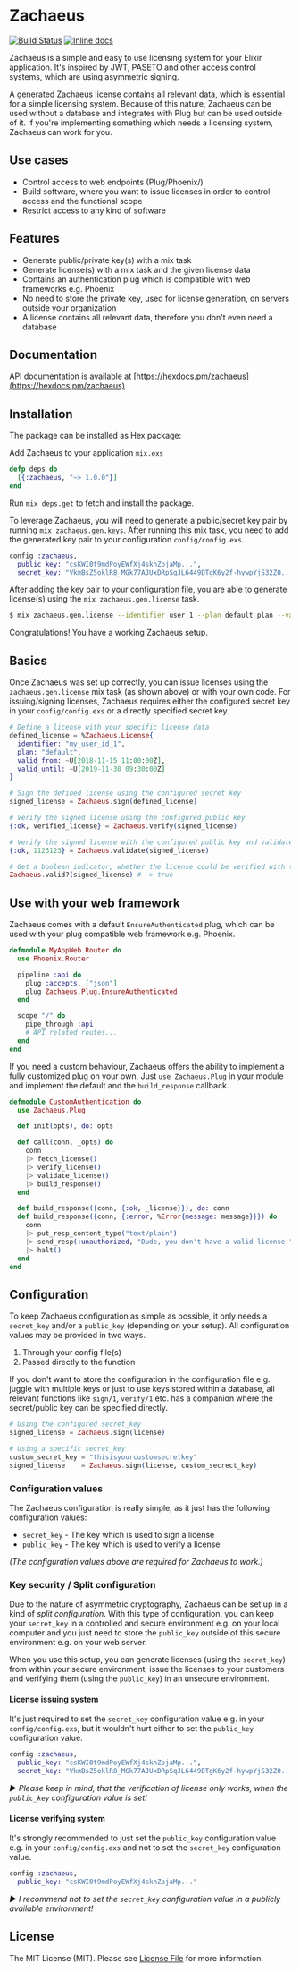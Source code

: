# Zachaeus
[![Build Status](https://travis-ci.org/railsmechanic/zachaeus.svg?branch=master)](https://travis-ci.org/railsmechanic/zachaeus)
[![Inline docs](http://inch-ci.org/github/railsmechanic/zachaeus.svg)](http://inch-ci.org/github/railsmechanic/zachaeus)

Zachaeus is a simple and easy to use licensing system for your Elixir application.
It's inspired by JWT, PASETO and other access control systems, which are using asymmetric signing.

A generated Zachaeus license contains all relevant data, which is essential for a simple licensing system.
Because of this nature, Zachaeus can be used without a database and integrates with Plug but can be used outside of it.
If you're implementing something which needs a licensing system, Zachaeus can work for you.

## Use cases
- Control access to web endpoints (Plug/Phoenix/<your framework>)
- Build software, where you want to issue licenses in order to control access and the functional scope
- Restrict access to any kind of software

## Features
- Generate public/private key(s) with a mix task
- Generate license(s) with a mix task and the given license data
- Contains an authentication plug which is compatible with web frameworks e.g. Phoenix
- No need to store the private key, used for license generation, on servers outside your organization
- A license contains all relevant data, therefore you don't even need a database

## Documentation
API documentation is available at [https://hexdocs.pm/zachaeus](https://hexdocs.pm/zachaeus)

## Installation
The package can be installed as Hex package:

Add Zachaeus to your application `mix.exs`

```elixir
defp deps do
  [{:zachaeus, "~> 1.0.0"}]
end
```

Run `mix deps.get` to fetch and install the package.

To leverage Zachaeus, you will need to generate a public/secret key pair by running `mix zachaeus.gen.keys`.
After running this mix task, you need to add the generated key pair to your configuration `config/config.exs`.

```elixir
config :zachaeus,
  public_key: "csKWI0t9mdPoyEWfXj4skhZpjaMp...",
  secret_key: "VkmBsZ5oklR8_MGk77AJUxDRpSqJL6449DTgK6y2f-hywpYjS32Z0..."
```

After adding the key pair to your configuration file, you are able to generate license(s) using the `mix zachaeus.gen.license` task.

```bash
$ mix zachaeus.gen.license --identifier user_1 --plan default_plan --valid-from 2020-01-01 --valid-until 2020-12-31
```

Congratulations! You have a working Zachaeus setup.

## Basics
Once Zachaeus was set up correctly, you can issue licenses using the `zachaeus.gen.license` mix task (as shown above) or with your own code. For issuing/signing licenses, Zachaeus requires either the configured secret key in your `config/config.exs` or a directly specified secret key.

```elixir
# Define a license with your specific license data
defined_license = %Zachaeus.License{
  identifier: "my_user_id_1",
  plan: "default",
  valid_from: ~U[2018-11-15 11:00:00Z],
  valid_until: ~U[2019-11-30 09:30:00Z]
}

# Sign the defined license using the configured secret key
signed_license = Zachaeus.sign(defined_license)

# Verify the signed license using the configured public key
{:ok, verified_license} = Zachaeus.verify(signed_license)

# Verify the signed license with the configured public key and validate the license in a single step
{:ok, 1123123} = Zachaeus.validate(signed_license)

# Get a boolean indicator, whether the license could be verified with the configured public key and is valid
Zachaeus.valid?(signed_license) # -> true
```

## Use with your web framework
Zachaeus comes with a default `EnsureAuthenticated` plug, which can be used with your plug compatible web framework e.g. Phoenix.

```elixir
defmodule MyAppWeb.Router do
  use Phoenix.Router

  pipeline :api do
    plug :accepts, ["json"]
    plug Zachaeus.Plug.EnsureAuthenticated
  end

  scope "/" do
    pipe_through :api
    # API related routes...
  end
end
```

If you need a custom behaviour, Zachaeus offers the ability to implement a fully customized plug on your own.
Just `use Zachaeus.Plug` in your module and implement the default and the `build_response` callback.

```elixir
defmodule CustomAuthentication do
  use Zachaeus.Plug

  def init(opts), do: opts

  def call(conn, _opts) do
    conn
    |> fetch_license()
    |> verify_license()
    |> validate_license()
    |> build_response()
  end

  def build_response({conn, {:ok, _license}}), do: conn
  def build_response({conn, {:error, %Error{message: message}}}) do
    conn
    |> put_resp_content_type("text/plain")
    |> send_resp(:unauthorized, "Dude, you don't have a valid license!")
    |> halt()
  end
end
```

## Configuration
To keep Zachaeus configuration as simple as possible, it only needs a `secret_key` and/or a `public_key` (depending on your setup).
All configuration values may be provided in two ways.

1. Through your config file(s)
2. Passed directly to the function

If you don't want to store the configuration in the configuration file e.g. juggle with multiple keys or just to use keys stored within a database, all relevant functions like `sign/1`, `verify/1` etc. has a companion where the secret/public key can be specified directly.

```elixir
# Using the configured secret_key
signed_license = Zachaeus.sign(license)

# Using a specific secret_key
custom_secret_key = "thisisyourcustomsecretkey"
signed_license    = Zachaeus.sign(license, custom_secrect_key)
```

### Configuration values
The Zachaeus configuration is really simple, as it just has the following configuration values:

- `secret_key` - The key which is used to sign a license
- `public_key` - The key which is used to verify a license

_(The configuration values above are required for Zachaeus to work.)_

### Key security / Split configuration
Due to the nature of asymmetric cryptography, Zachaeus can be set up in a kind of _split configuration_.
With this type of configuration, you can keep your `secret_key` in a controlled and secure environment e.g. on your local computer and you just need to store the `public_key` outside of this secure environment e.g. on your web server.

When you use this setup, you can generate licenses (using the `secret_key`) from within your secure environment, issue the licenses to your customers and verifying them (using the `public_key`) in an unsecure environment.

#### License issuing system
It's just required to set the `secret_key` configuration value e.g. in your `config/config.exs`, but it wouldn't hurt either to set the `public_key` configuration value.

```elixir
config :zachaeus,
  public_key: "csKWI0t9mdPoyEWfXj4skhZpjaMp...",
  secret_key: "VkmBsZ5oklR8_MGk77AJUxDRpSqJL6449DTgK6y2f-hywpYjS32Z0..."
```

_&#9658; Please keep in mind, that the verification of license only works, when the `public_key` configuration value is set!_

#### License verifying system
It's strongly recommended to just set the `public_key` configuration value e.g. in your `config/config.exs` and not to set the `secret_key` configuration value.

```elixir
config :zachaeus,
  public_key: "csKWI0t9mdPoyEWfXj4skhZpjaMp..."
```

_&#9658; I recommend not to set the `secret_key` configuration value in a publicly available environment!_

## License
The MIT License (MIT). Please see [License File](LICENSE) for more information.
